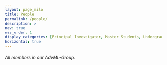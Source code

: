 ```yaml
---
layout: page_milo
title: People
permalink: /people/
description: >
nav: true
nav_order: 1
display_categories: [Principal Investigator, Master Students, Undergraduate Students, Alumni]
horizontal: true
---
```


<h6> All members in our AdvML-Group. </h6>
